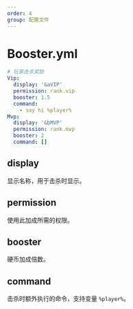 ```yaml
---
order: 4
group: 配置文件
---
```


# Booster.yml

```yaml
# 玩家击杀奖励
Vip:
  display: '&aVIP'
  permission: rank.vip
  booster: 1.5
  command:
    - say hi %player%
Mvp:
  display: '&bMVP'
  permission: rank.mvp
  booster: 2
  command: []
```

## display

显示名称，用于击杀时显示。

## permission

使用此加成所需的权限。

## booster

硬币加成倍数。

## command

击杀时额外执行的命令，支持变量 `%player%`。
